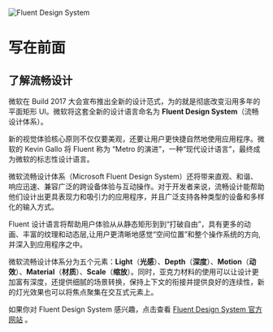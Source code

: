 ![Fluent Design System](https://github.com/Vultur/fluent-admin/raw/master/fluent-design.png)

写在前面
===================

## 了解流畅设计

微软在 Build 2017 大会宣布推出全新的设计范式，为的就是彻底改变沿用多年的平面矩形 UI。微软将这套全新的设计语言命名为 **Fluent Design System**（流畅设计体系）。

新的视觉体验核心原则不仅仅要美观，还要让用户更快捷自然地使用应用程序。微软的 Kevin Gallo 将 Fluent 称为 “Metro 的演进”，一种“现代设计语言”，最终成为微软的标志性设计语言。

微软流畅设计体系（Microsoft Fluent Design System）还将带来直观、和谐、响应迅速、兼容广泛的跨设备体验与互动操作。对于开发者来说，流畅设计能帮助他们设计出更具表现力和吸引力的应用程序，并且广泛支持各种类型的设备和多样化的输入方式。

Fluent 设计语言将帮助用户体验从从静态矩形到到“打破自由”，具有更多的动画、丰富的纹理和动态层,让用户更清晰地感觉“空间位置”和整个操作系统的方向,并深入到应用程序之中。

微软流畅设计体系分为五个元素：**Light**（**光感**）、**Depth**（**深度**）、**Motion**（**动效**）、**Material**（**材质**）、**Scale**（**缩放**）。同时，亚克力材料的使用可以让设计更加富有深度，还提供细腻的场景转换，保持上下文的衔接并提供良好的连续性，新的灯光效果也可以将焦点聚集在交互式元素上。

如果你对 Fluent Design System 感兴趣，点击查看 [Fluent Design System 官方网站](http://fluent.microsoft.com/) 。
